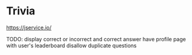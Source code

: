 # Trivia

https://jservice.io/

TODO:
display correct or incorrect and correct answer
have profile page with user's leaderboard
disallow duplicate questions
